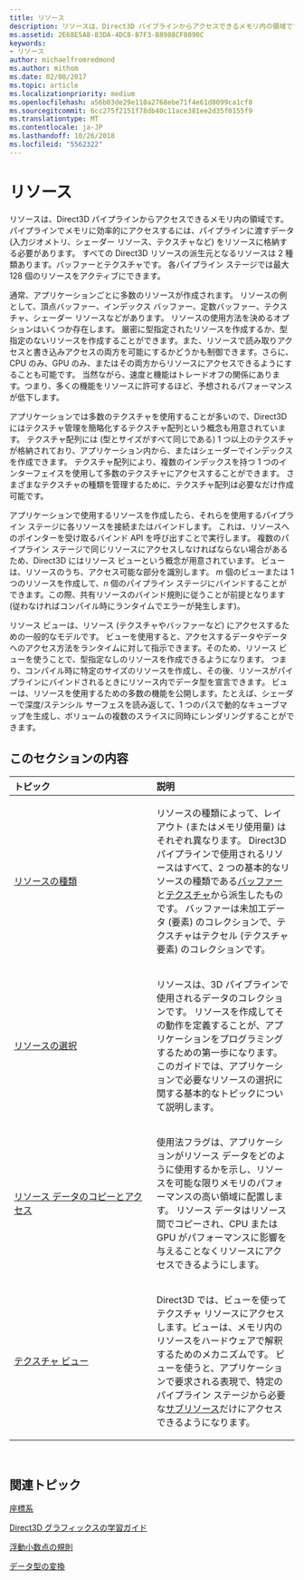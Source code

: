 ```yaml
---
title: リソース
description: リソースは、Direct3D パイプラインからアクセスできるメモリ内の領域です。
ms.assetid: 2E68E5A8-83DA-4DC8-B7F3-B8988CF8090C
keywords:
- リソース
author: michaelfromredmond
ms.author: mithom
ms.date: 02/08/2017
ms.topic: article
ms.localizationpriority: medium
ms.openlocfilehash: a56b03de29e110a2768ebe71f4e61d8099ca1cf8
ms.sourcegitcommit: 6cc275f2151f78db40c11ace381ee2d35f0155f9
ms.translationtype: MT
ms.contentlocale: ja-JP
ms.lasthandoff: 10/26/2018
ms.locfileid: "5562322"
---
```

# <a name="resources"></a>リソース


リソースは、Direct3D パイプラインからアクセスできるメモリ内の領域です。 パイプラインでメモリに効率的にアクセスするには、パイプラインに渡すデータ (入力ジオメトリ、シェーダー リソース、テクスチャなど) をリソースに格納する必要があります。 すべての Direct3D リソースの派生元となるリソースは 2 種類あります。バッファーとテクスチャです。 各パイプライン ステージでは最大 128 個のリソースをアクティブにできます。

通常、アプリケーションごとに多数のリソースが作成されます。 リソースの例として、頂点バッファー、インデックス バッファー、定数バッファー、テクスチャ、シェーダー リソースなどがあります。 リソースの使用方法を決めるオプションはいくつか存在します。 厳密に型指定されたリソースを作成するか、型指定のないリソースを作成することができます。また、リソースで読み取りアクセスと書き込みアクセスの両方を可能にするかどうかも制御できます。さらに、CPU のみ、GPU のみ、またはその両方からリソースにアクセスできるようにすることも可能です。 当然ながら、速度と機能はトレードオフの関係にあります。つまり、多くの機能をリソースに許可するほど、予想されるパフォーマンスが低下します。

アプリケーションでは多数のテクスチャを使用することが多いので、Direct3D にはテクスチャ管理を簡略化するテクスチャ配列という概念も用意されています。 テクスチャ配列には (型とサイズがすべて同じである) 1 つ以上のテクスチャが格納されており、アプリケーション内から、またはシェーダーでインデックスを作成できます。 テクスチャ配列により、複数のインデックスを持つ 1 つのインターフェイスを使用して多数のテクスチャにアクセスすることができます。 さまざまなテクスチャの種類を管理するために、テクスチャ配列は必要なだけ作成可能です。

アプリケーションで使用するリソースを作成したら、それらを使用するパイプライン ステージに各リソースを接続またはバインドします。 これは、リソースへのポインターを受け取るバインド API を呼び出すことで実行します。 複数のパイプライン ステージで同じリソースにアクセスしなければならない場合があるため、Direct3D にはリソース ビューという概念が用意されています。 ビューは、リソースのうち、アクセス可能な部分を識別します。 *m* 個のビューまたは 1 つのリソースを作成して、*n* 個のパイプライン ステージにバインドすることができます。この際、共有リソースのバインド規則に従うことが前提となります (従わなければコンパイル時にランタイムでエラーが発生します)。

リソース ビューは、リソース (テクスチャやバッファーなど) にアクセスするための一般的なモデルです。 ビューを使用すると、アクセスするデータやデータへのアクセス方法をランタイムに対して指示できます。そのため、リソース ビューを使うことで、型指定なしのリソースを作成できるようになります。 つまり、コンパイル時に特定のサイズのリソースを作成し、その後、リソースがパイプラインにバインドされるときにリソース内でデータ型を宣言できます。 ビューは、リソースを使用するための多数の機能を公開します。たとえば、シェーダーで深度/ステンシル サーフェスを読み返して、1 つのパスで動的なキューブマップを生成し、ボリュームの複数のスライスに同時にレンダリングすることができます。

## <a name="span-idin-this-sectionspanin-this-section"></a><span id="in-this-section"></span>このセクションの内容


<table>
<colgroup>
<col width="50%" />
<col width="50%" />
</colgroup>
<thead>
<tr class="header">
<th align="left">トピック</th>
<th align="left">説明</th>
</tr>
</thead>
<tbody>
<tr class="odd">
<td align="left"><p><a href="resource-types.md">リソースの種類</a></p></td>
<td align="left"><p>リソースの種類によって、レイアウト (またはメモリ使用量) はそれぞれ異なります。 Direct3D パイプラインで使用されるリソースはすべて、2 つの基本的なリソースの種類である<a href="resource-types.md#buffer-resources">バッファー</a>と<a href="resource-types.md#texture-resources">テクスチャ</a>から派生したものです。 バッファーは未加工データ (要素) のコレクションで、テクスチャはテクセル (テクスチャ要素) のコレクションです。</p></td>
</tr>
<tr class="even">
<td align="left"><p><a href="choosing-a-resource.md">リソースの選択</a></p></td>
<td align="left"><p>リソースは、3D パイプラインで使用されるデータのコレクションです。 リソースを作成してその動作を定義することが、アプリケーションをプログラミングするための第一歩になります。 このガイドでは、アプリケーションで必要なリソースの選択に関する基本的なトピックについて説明します。</p></td>
</tr>
<tr class="odd">
<td align="left"><p><a href="copying-and-accessing-resource-data.md">リソース データのコピーとアクセス</a></p></td>
<td align="left"><p>使用法フラグは、アプリケーションがリソース データをどのように使用するかを示し、リソースを可能な限りメモリのパフォーマンスの高い領域に配置します。 リソース データはリソース間でコピーされ、CPU または GPU がパフォーマンスに影響を与えることなくリソースにアクセスできるようにします。</p></td>
</tr>
<tr class="even">
<td align="left"><p><a href="texture-views.md">テクスチャ ビュー</a></p></td>
<td align="left"><p>Direct3D では、ビューを使ってテクスチャ リソースにアクセスします。ビューは、メモリ内のリソースをハードウェアで解釈するためのメカニズムです。 ビューを使うと、アプリケーションで要求される表現で、特定のパイプライン ステージから必要な<a href="resource-types.md">サブリソース</a>だけにアクセスできるようになります。</p></td>
</tr>
</tbody>
</table>

 

## <a name="span-idrelated-topicsspanrelated-topics"></a><span id="related-topics"></span>関連トピック


[座標系](coordinate-systems.md)

[Direct3D グラフィックスの学習ガイド](index.md)

[浮動小数点の規則](floating-point-rules.md)

[データ型の変換](data-type-conversion.md)
